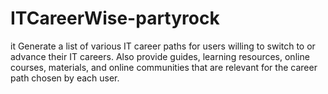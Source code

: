 # ITCareerWise-partyrock
it Generate a list of various IT career paths for users willing to switch to or advance their IT careers. Also provide guides, learning resources, online courses, materials, and online communities that are relevant for the career path chosen by each user.
